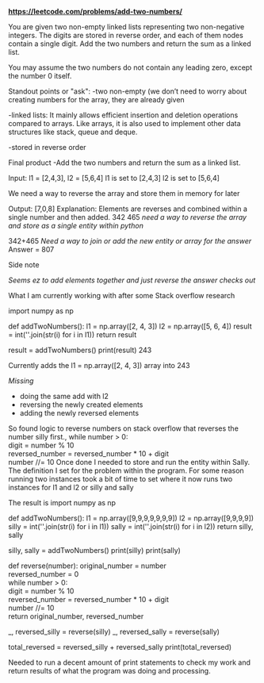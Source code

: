 **https://leetcode.com/problems/add-two-numbers/**


You are given two non-empty linked lists representing two non-negative integers. The digits are stored in reverse order, and each of them 
nodes contain a single digit. Add the two numbers and return the sum as a linked list.

You may assume the two numbers do not contain any leading zero, except the number 0 itself.

Standout points or "ask":
-two non-empty (we don’t need to worry about creating numbers for the array, they are already given

-linked lists: It mainly allows efficient insertion and deletion operations compared to arrays. 
Like arrays, it is also used to implement other data structures like stack, queue and deque. 


-stored in reverse order

Final product 
-Add the two numbers and return the sum as a linked list.

Input: l1 = [2,4,3], l2 = [5,6,4]
l1 is set to [2,4,3]
l2 is set to [5,6,4]

We need a way to reverse the array and store them in memory for later


Output: [7,0,8]
Explanation: 
Elements are reverses and combined within a single number and then added.
342
465
*need a way to reverse the array and store as a single entity within python*


342+465 *Need a way to join or add the new entity or array for the answer*  
Answer = 807

Side note

*Seems ez to add elements together and just reverse the answer*
*checks out*

What I am currently working with after some Stack overflow research 

import numpy as np

def addTwoNumbers():
    l1 = np.array([2, 4, 3])
    l2 = np.array([5, 6, 4])
    result = int(''.join(str(i) for i in l1))
    return result

result = addTwoNumbers()
print(result)
243

Currently adds the l1 = np.array([2, 4, 3]) array into 243

*Missing*
- doing the same add with l2
- reversing the newly created elements
- adding the newly reversed elements 

So found logic to reverse numbers on stack overflow that reverses the number silly first.,
    while number > 0:  
        digit = number % 10  
        reversed_number = reversed_number * 10 + digit  
        number //= 10 
Once done I needed to store and run the entity within Sally. The definition I set for the problem within the program.
For some reason running two instances took a bit of time to set where it now runs two instances for l1 and l2 or silly and sally 


The result is import numpy as np

def addTwoNumbers():
    l1 = np.array([9,9,9,9,9,9,9])
    l2 = np.array([9,9,9,9])
    silly = int(''.join(str(i) for i in l1))
    sally = int(''.join(str(i) for i in l2))
    return silly, sally  

silly, sally = addTwoNumbers()
print(silly)
print(sally)

def reverse(number):
    original_number = number  
    reversed_number = 0  
    while number > 0:  
        digit = number % 10  
        reversed_number = reversed_number * 10 + digit  
        number //= 10   
    return original_number, reversed_number  

_, reversed_silly = reverse(silly)
_, reversed_sally = reverse(sally)



total_reversed = reversed_silly + reversed_sally
print(total_reversed)

Needed to run a decent amount of print statements to check my work and return results of what the program was doing and processing. 


